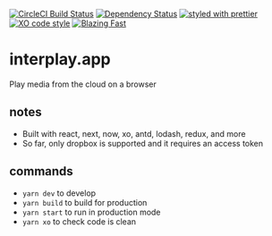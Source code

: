 [![CircleCI Build Status](https://img.shields.io/circleci/project/github/sikhote/interplay.app/master.svg?label=CircleCI)](https://circleci.com/gh/sikhote/interplay.app)
[![Dependency Status](https://david-dm.org/sikhote/interplay.app.svg)](https://david-dm.org/sikhote/interplay.app)
[![styled with prettier](https://img.shields.io/badge/styled_with-prettier-ff69b4.svg)](https://github.com/prettier/prettier)
[![XO code style](https://img.shields.io/badge/code_style-XO-5ed9c7.svg)](https://github.com/xojs/xo)
[![Blazing Fast](https://img.shields.io/badge/speed-blazing%20%F0%9F%94%A5-brightgreen.svg)](https://twitter.com/acdlite/status/974390255393505280)

# interplay.app
Play media from the cloud on a browser

## notes
- Built with react, next, now, xo, antd, lodash, redux, and more
- So far, only dropbox is supported and it requires an access token

## commands
- `yarn dev` to develop
- `yarn build` to build for production
- `yarn start` to run in production mode
- `yarn xo` to check code is clean
